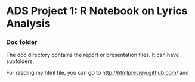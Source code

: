 # ADS Project 1:  R Notebook on Lyrics Analysis

### Doc folder

The doc directory contains the report or presentation files. It can have subfolders.  

For reading my html file, you can go to  http://htmlpreview.github.com/ and 
